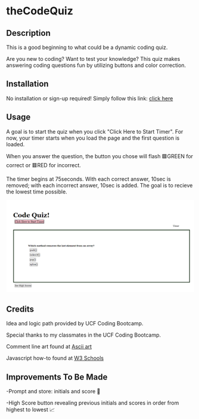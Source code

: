 # theCodeQuiz

## Description

This is a good beginning to what could be a dynamic coding quiz.

Are you new to coding? Want to test your knowledge? This quiz makes answering coding questions fun by utilizing buttons and color correction.


## Installation

No installation or sign-up required! Simply follow this link: [click here](https://kathrynfisher3700.github.io/theCodeQuiz/)

## Usage

A goal is to start the quiz when you click "Click Here to Start Timer".
For now, your timer starts when you load the page and the first question is loaded. 

When you answer the question, the button you chose will flash 🟩GREEN for correct or 🟥RED for incorrect. 

The timer begins at 75seconds. With each correct answer, 10sec is removed; with each incorrect answer, 10sec is added. The goal is to recieve the lowest time possible.


![alt text](./assets/images/CodeQuiz.png)


## Credits

Idea and logic path provided by UCF Coding Bootcamp.

Special thanks to my classmates in the UCF Coding Bootcamp.

Comment line art found at [Ascii art](https://www.asciiart.eu/ascii-one-line)

Javascript how-to found at [W3 Schools](https://www.w3schools.com/jsref/event_onclick.asp)

## Improvements To Be Made
-Prompt and store: initials and score 📌

-High Score button revealing previous initials and scores in order from highest to 
lowest 📈


